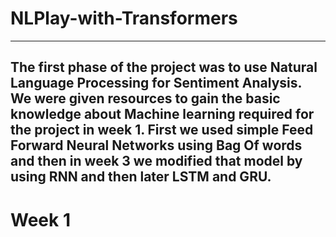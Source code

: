 # NLPlay-with-Transformers
-----------
The first phase of the project was to use Natural Language Processing for Sentiment Analysis. We were given resources to gain the basic knowledge about Machine learning required for the project in week 1. First we used simple Feed Forward Neural Networks using Bag Of words and then in week 3 we modified that model by using RNN and then later LSTM and GRU.
---------------------------------
# Week 1
